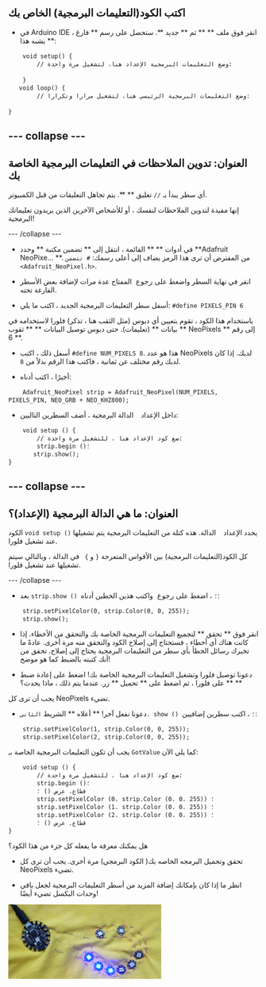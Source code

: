 ## اكتب الكود(التعليمات البرمجية) الخاص بك

+ في Arduino IDE ، انقر فوق ملف ** ** ثم ** جديد **. ستحصل على رسم ** فارغ ** يشبه هذا:
```
    void setup() {
        // وضع التعليمات البرمجية الإعداد هنا، لتشغيل مرة واحدة:

    }
   void loop() {
        // وضع التعليمات البرمجية الرئيسي هنا، لتشغيل مرارا وتكرارا:

}
```

--- collapse ---
---
العنوان: تدوين الملاحظات في التعليمات البرمجية الخاصة بك
---

أي سطر يبدأ بـ ` // ` تعليق ** **. يتم تجاهل التعليقات من قبل الكمبيوتر.

إنها مفيدة لتدوين الملاحظات لنفسك ، أو للأشخاص الآخرين الذين يريدون تعليماتك البرمجية!

--- /collapse ---

+ في أدوات ** ** القائمة ، انتقل إلى ** تضمين مكتبة ** وحدد **Adafruit NeoPixe... **. من المفترض أن ترى هذا الرمز يضاف إلى أعلى رسمك: ` # تتضمن <Adafruit_NeoPixel.h> `.

+ انقر في نهاية السطر واضغط على <kbd> رجوع </kbd> المفتاح عدة مرات لإضافة بعض الأسطر الفارغة تحته.

+ أسفل سطر التعليمات البرمجية الجديد ، اكتب ما يلي: ` #define PIXELS_PIN 6 `

باستخدام هذا الكود ، تقوم بتعيين أي دبوس (مثل الثقب هنا ، تذكر) فلورا لاستخدامه في ** بيانات ** \(تعليمات\). حتى دبوس توصيل البيانات ** ** ثقوب NeoPixels إلى رقم ** 6 **.

+ أسفل ذلك ، اكتب ` #define NUM_PIXELS 8 `. هذا هو عدد NeoPixels لديك. إذا كان لديك رقم مختلف عن ثمانية ، فاكتب هذا الرقم بدلاً من ` 8 `.

+ أخيرًا ، اكتب أدناه:

``` 
    Adafruit_NeoPixel strip = Adafruit_NeoPixel(NUM_PIXELS, PIXELS_PIN, NEO_GRB + NEO_KHZ800);
```

+ داخل الإعداد ` ` الدالة البرمجية ، أضف السطرين التاليين:

``` 
    void setup () {
        // ضع كود الإعداد هنا ، للتشغيل مرة واحدة:
        strip.begin ()؛
       strip.show();
}
```

--- collapse ---
---
العنوان: ما هي الدالة البرمجية (الإعداد)؟
---

الكود ` void setup () ` يحدد الإعداد ` ` الدالة. هذه كتلة من التعليمات البرمجية يتم تشغيلها عند تشغيل فلورا.

كل الكود(التعليمات البرمجية) بين الأقواس المتعرجة ` { ` و `} ` في الدالة ، وبالتالي سيتم تشغيلها عند تشغيل فلورا.

--- /collapse ---

+ بعد ` strip.show () ؛ ` ، اضغط على <kbd> رجوع </kbd> واكتب هذين الخطين أدناه:

``` 
    strip.setPixelColor(0, strip.Color(0, 0, 255));
    strip.show();
```

+ انقر فوق ** تحقق ** لتجميع التعليمات البرمجية الخاصة بك والتحقق من الأخطاء. إذا كانت هناك أي أخطاء ، فستحتاج إلى إصلاح الكود والتحقق منه مرة أخرى. عادةً ما تخبرك رسائل الخطأ بأي سطر من التعليمات البرمجية يحتاج إلى إصلاح. تحقق من أنك كتبته بالضبط كما هو موضح!

+ دعونا توصيل فلورا وتشغيل التعليمات البرمجية الخاصة بك! اضغط على إعادة ضبط ** ** على فلورا ، ثم اضغط على ** تحميل ** زر. عندما يتم ذلك ، ماذا يحدث؟

يجب أن ترى كل NeoPixels تضيء.

+ دعونا نفعل آخر! ** أعلاه ** الشريط ` الثاني. show () ؛ ` ، اكتب سطرين إضافيين:

```
    strip.setPixelColor(1, strip.Color(0, 0, 255));
    strip.setPixelColor(2, strip.Color(0, 0, 255));
```

يجب أن تكون التعليمات البرمجية الخاصة بـ `GotValue` كما يلي الآن:

``` 
    void setup () {
        // ضع كود الإعداد هنا ، للتشغيل مرة واحدة:
        strip.begin ()؛
        قطاع. عرض () ؛
        strip.setPixelColor (0، strip.Color (0، 0، 255)) ؛
        strip.setPixelColor (1، strip.Color (0، 0، 255)) ؛
        strip.setPixelColor (2، strip.Color (0، 0، 255)) ؛
        قطاع. عرض () ؛
}
```

هل يمكنك معرفة ما يفعله كل جزء من هذا الكود؟

+ تحقق وتحميل البرمجه الخاصه بك( الكود البرمجي) مرة أخرى. يجب أن ترى كل NeoPixels تضيء.

+ انظر ما إذا كان بإمكانك إضافة المزيد من أسطر التعليمات البرمجية لجعل باقي وحدات البكسل تضيء أيضًا!

![](images/threeBlue.png)


